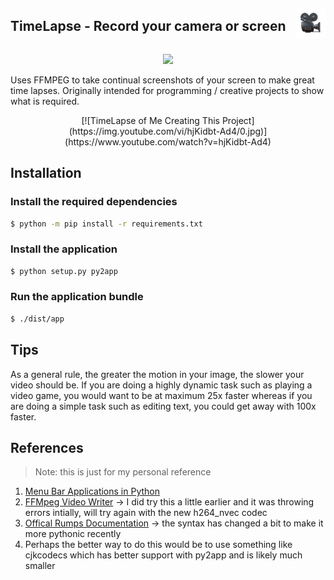 <div style="display: flex; justify-content: space-between; align-items: center;">
   <h2>TimeLapse - Record your camera or screen</h2>
   <img src="./icon.ICONSET/icon_128x128.png" width="48" height="48"/>
</div>

<p align="center">
    <img src="https://img.shields.io/github/last-commit/wkaisertexas/timelapse">
</p>

Uses FFMPEG to take continual screenshots of your screen to make great time lapses. Originally intended for programming / creative projects to show what is required.

<p align="center">
[![TimeLapse of Me Creating This Project](https://img.youtube.com/vi/hjKidbt-Ad4/0.jpg)](https://www.youtube.com/watch?v=hjKidbt-Ad4)
</p>

## Installation

### Install the required dependencies
```sh
$ python -m pip install -r requirements.txt
```

### Install the application
```bash 
$ python setup.py py2app
```

### Run the application bundle
```bash
$ ./dist/app
```

## Tips

As a general rule, the greater the motion in your image, the slower your video should be. If you are doing a highly dynamic task such as playing a video game, you would want to be at maximum 25x faster whereas if you are doing a simple task such as editing text, you could get away with 100x faster. 

## References

> Note: this is just for my personal reference

1. [Menu Bar Applications in Python](https://camillovisini.com/article/create-macos-menu-bar-app-pomodoro/)
2. [FFMpeg Video Writer](https://stackoverflow.com/questions/34167691/pipe-opencv-images-to-ffmpeg-using-python) -> I did try this a little earlier and it was throwing errors intially, will try again with the new h264_nvec codec
3. [Offical Rumps Documentation](https://github.com/jaredks/rumps) -> the syntax has changed a bit to make it more pythonic recently
4. Perhaps the better way to do this would be to use something like cjkcodecs which has better support with py2app and is likely much smaller
